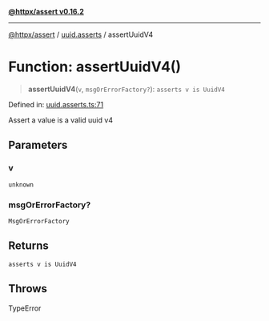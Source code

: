 [**@httpx/assert v0.16.2**](../../README.md)

***

[@httpx/assert](../../README.md) / [uuid.asserts](../README.md) / assertUuidV4

# Function: assertUuidV4()

> **assertUuidV4**(`v`, `msgOrErrorFactory?`): `asserts v is UuidV4`

Defined in: [uuid.asserts.ts:71](https://github.com/belgattitude/httpx/blob/7682ae8e8bf25ac4dbe7ea6b3b3dbe40b897e70c/packages/assert/src/uuid.asserts.ts#L71)

Assert a value is a valid uuid v4

## Parameters

### v

`unknown`

### msgOrErrorFactory?

`MsgOrErrorFactory`

## Returns

`asserts v is UuidV4`

## Throws

TypeError
